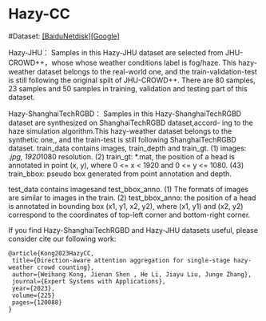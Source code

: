 # Hazy-CC
#Dataset: [[BaiduNetdisk]](https://pan.baidu.com/s/1M18gmbzO6GSHoIzpmCIw0w?p2d )[[Google]](https://drive.google.com/drive/folders/1XSNCPQPR0YcWqtSnamag9K0DH80cDyXS?)

Hazy-JHU：
Samples in this Hazy-JHU dataset are selected from JHU-CROWD++，whose whose weather conditions label is fog/haze. This hazy-weather dataset belongs to the real-world one, and the train-validation-test is still following the original spilt of JHU-CROWD++.
There are 80 samples, 23 samples and 50 samples in training, validation and testing part of this dataset.

Hazy-ShanghaiTechRGBD：
Samples in this Hazy-ShanghaiTechRGBD dataset are synthesized on ShanghaiTechRGBD dataset,accord-
ing to the haze simulation algorithm.This hazy-weather dataset belongs to the synthetic one,, and the train-test is still following ShanghaiTechRGBD dataset.
train_data contains images, train_depth and train_gt.
(1) images: *.jpg, 1920*1080 resolution.
(2) train_gt: *.mat, the position of a head is annotated in point (x, y), where
0 <= x < 1920 and 0 <= y <= 1080.
(43) train_bbox: pseudo box generated from point annotation and depth. 

test_data contains imagesand test_bbox_anno.
(1) The formats of images are similar to images in the train.
(2) test_bbox_anno: the position of a head is annotated in bounding box (x1, y1, x2, y2),
where (x1, y1) and (x2, y2) correspond to the coordinates of top-left corner and bottom-right corner.



If you find Hazy-ShanghaiTechRGBD and Hazy-JHU datasets useful, please consider cite our following work:
```
@article{Kong2023HazyCC,
 title={Direction-aware attention aggregation for single-stage hazy-weather crowd counting},
 author={Weihang Kong, Jienan Shen , He Li, Jiayu Liu, Junge Zhang},
 journal={Expert Systems with Applications},
 year={2023},
 volume={225}
 pages={120088}
}
```


